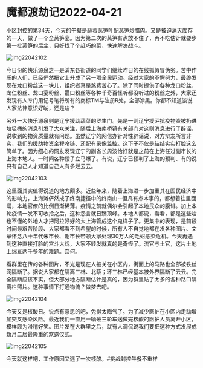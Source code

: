 # 魔都渡劫记2022-04-21

小区封控的第34天，今天的午餐是蒜蓉莴笋叶配莴笋炒腊肉。又是被迫消灭库存的一天，做了一个全莴笋宴。因为第二次的莴笋有点放不住了，再不吃估计就要步第一批莴笋的后尘，只好找了个赶巧的菜，快速解决战斗。

<img decoding="async" src="https://i0.wp.com/s2.loli.net/2022/05/02/DHbfj3EoBTVkyFm.jpg?w=640&#038;ssl=1" alt="img22042102" data-recalc-dims="1" />

今日份的快乐源泉之一是浦东各街道的同学们继续昨日的在线抓假冒伪劣。苦中作乐的人们，已经俨然把它上升成了另一项全民运动。经过大家的不懈努力，最终发现在龙口粉丝这一块儿，组织者真是煞费苦心了。除了同时提供了各种龙口粉丝、龙仁粉丝、龙口宴粉丝、龗口粉丝等各种千奇百怪听都没听过的粉丝之外，大家还发现有人专门用记号笔将所有的商标TM与注册R处，全部涂黑。你都不知道该说人家法律意识好呐，还是啥？

另外一大快乐源泉则是辽宁援助蔬菜的罗生门。先是一则辽宁援沪抗疫物资被扔进垃圾桶的消息引发了大众关注，随后上海南桥镇有关部门对这则消息进行了辟谣，说收到的物资质量就有问题。虽然辽宁的网信办针对性辟谣说，对方辩友所言非实，我们的援助物资全程冷链、还配有录像监控。这下子不仅是结结实实打脸这么简单了。因为细心的网友发现辽宁的副省长周波恰好就是之前在上海任过副市长的上海本地人。一时间各种段子立马爆了。有说，辽宁已预判了上海的预判、有的说只有自己人才知道自己人有多烂云云。

<img decoding="async" src="https://i0.wp.com/s2.loli.net/2022/05/02/jNXyMrJaEP27AlD.jpg?w=640&#038;ssl=1" alt="img22042103" data-recalc-dims="1" />

这里面其实值得说道的地方颇多。近些年来，随着上海进一步加重其在国民经济中的影响力，上海滩俨然成了终南捷径中的终南山--但凡有点本事的，都想着往里面涌，本地官僚的比例日渐稀薄。疫情之前就偶尔会引起了本地民众的腹诽。加上本轮疫情一发不可收拾之后，这种怨言就日臻顶峰。本地人都说，看看，都是这些啥也不懂的外地人才把阿拉好好的大上海管成这个鬼样子了。更集中的表现，是前段时间最艰苦阶段、大家都看不到希望的时候，所有人不自觉地都在发各种图片、文章怀念八十年代朱市长、谢市长带领大家处理30万人的毛蚶感染危机。今天再遇到这种直接打脸的宫斗大戏，大家不转发就真的是奇怪了。流官与土官，这片土地上绵亘两千多年的难题。奈何。

看群里在传的各种图片，不光是现在人被关在小区内，街面上的马路也全部被铁丝网隔断了。据说大家都在隔离三林、北蔡；环三林已经基本被外界隔断了云云。完全隔断应该不实，但大部分地方隔断估计是真的，因为群里贴了太多的各种路口隔离栏照片。这种事情下打通物流？做梦去吧。

<img decoding="async" src="https://i0.wp.com/s2.loli.net/2022/05/02/QI4orHmdaXspR5M.jpg?w=640&#038;ssl=1" alt="img22042104" data-recalc-dims="1" />

今天又是核酸日。说点有意思的吧，免得太晦气了。为了减少医护在小区内走动增加交叉感染风险。最近我们一直用一辆破三轮车送做完核酸的医护人员离开小区，模样颇为滑稽好笑。图片发在大群里之后，就有人调侃说我们要把这种方式发展成新月二居最隆重的欢送仪式。

<img decoding="async" src="https://i0.wp.com/s2.loli.net/2022/05/02/KsG2b7x5UFy3O61.jpg?w=640&#038;ssl=1" alt="img22042105" data-recalc-dims="1" />

今天就这样吧，工作原因又逃了一次核酸。#挑战封控午餐不重样

